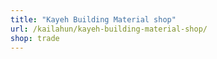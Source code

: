 ```yaml
---
title: "Kayeh Building Material shop"
url: /kailahun/kayeh-building-material-shop/
shop: trade
---
```


